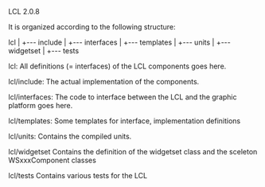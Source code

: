 LCL 2.0.8

It is organized according to the following structure:

lcl
 |
 +--- include
 |
 +--- interfaces
 |
 +--- templates
 |
 +--- units
 |
 +--- widgetset
 |
 +--- tests


lcl: 
  All definitions (= interfaces) of the LCL components 
  goes here.
  
lcl/include:
  The actual implementation of the components.
 
lcl/interfaces:
  The code to interface between the LCL and the graphic
  platform goes here.
  
lcl/templates:
  Some templates for interface, implementation 
  definitions
  
lcl/units:
  Contains the compiled units.

lcl/widgetset
  Contains the definition of the widgetset class 
  and the sceleton WSxxxComponent classes
  
lcl/tests
  Contains various tests for the LCL
